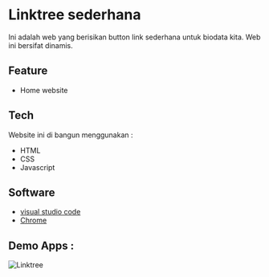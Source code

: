 # Linktree sederhana
Ini adalah web yang berisikan button link sederhana untuk biodata kita. Web ini bersifat dinamis.

## Feature
- Home website

## Tech
Website ini di bangun menggunakan :
- HTML
- CSS
- Javascript

## Software
- [visual studio code](https://code.visualstudio.com/)
- [Chrome](https://www.google.com/intl/id_id/chrome/)

## Demo Apps : 
![Linktree](https://user-images.githubusercontent.com/104358073/189834476-ca4ebd9e-242d-4361-8bc0-371140de456f.png)
